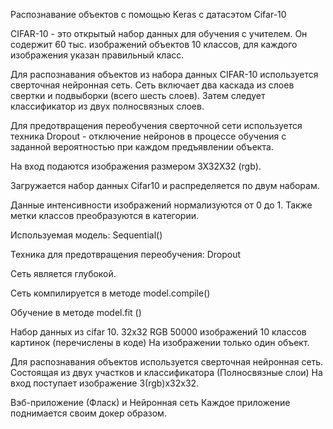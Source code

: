 Распознавание объектов с помощью Keras c датасэтом Cifar-10  

CIFAR-10 - это открытый набор данных для обучения с учителем. Он содержит 60 тыс. изображений объектов 10 классов, для каждого изображения указан правильный класс.

Для распознавания объектов из набора данных CIFAR-10 используется сверточная нейронная сеть. Сеть включает два каскада из слоев свертки и подвыборки (всего шесть слоев). Затем следует классификатор из двух полносвязных слоев. 

Для предотвращения переобучения сверточной сети используется техника Dropout - отключение нейронов в процессе обучения с заданной вероятностью при каждом предъявлении объекта. 

На вход подаются изображения размером 3Х32Х32 (rgb).

Загружается набор данных Cifar10 и распределяется по двум наборам.

Данные интенсивности изображений нормализуются от 0 до 1. Также метки классов преобразуются в категории.

Используемая модель: Sequential()

Техника для предотвращения переобучения: Dropout

Сеть является глубокой.

Сеть компилируется в методе model.compile()

Обучение в методе model.fit ()


Набор данных из cifar 10.
32х32 RGB
50000 изображений
10 классов картинок (перечислены в коде)
На изображении только один объект.

Для распознавания объектов используется сверточная нейронная сеть. Состоящая из двух участков и классификатора (Полносвязные слои) 
На вход поступает изображение 3(rgb)x32х32.

Вэб-приложение (Фласк) и Нейронная сеть
Каждое приложение поднимается своим докер образом.



